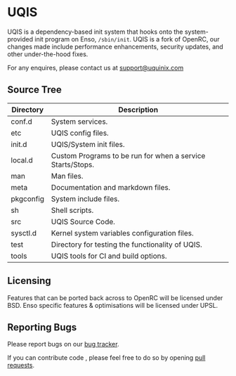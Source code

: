 UQIS
====

UQIS is a dependency-based init system that hooks onto the
system-provided init program on Enso, `/sbin/init`. UQIS is a fork of
OpenRC, our changes made include performance enhancements, security updates,
and other under-the-hood fixes.

For any enquires, please contact us at support@uquinix.com

Source Tree
-----------

| Directory | Description |
| --------- | ----------- |
| conf.d | System services. |
| etc | UQIS config files. |
| init.d | UQIS/System init files. |
| local.d | Custom Programs to be run for when a service Starts/Stops. |
| man | Man files. |
| meta | Documentation and markdown files. |
| pkgconfig | System include files. |
| sh | Shell scripts. |
| src | UQIS Source Code. |
| sysctl.d | Kernel system variables configuration files. |
| test | Directory for testing the functionality of UQIS. |
| tools | UQIS tools for CI and build options. |

Licensing
---------

Features that can be ported back across to OpenRC will be licensed under BSD.
Enso specific features & optimisations will be licensed under UPSL.

Reporting Bugs
--------------

Please report bugs on our [bug tracker](http://github.com/Uquinix/uqis/issues).

If you can contribute code , please feel free to do so by opening
[pull requests](https://github.com/Uquinix/uqis/pulls).
